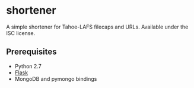 shortener
=========

A simple shortener for Tahoe-LAFS filecaps and URLs. Available under the ISC license.

Prerequisites
-------------
* Python 2.7
* [Flask](http://flask.pocoo.org/)
* MongoDB and pymongo bindings
